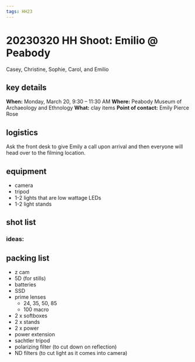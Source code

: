 ```yaml
---
tags: HH23
---
```

# 20230320 HH Shoot: Emilio @ Peabody
Casey, Christine, Sophie, Carol, and Emilio
## key details
**When:** Monday, March 20, 9:30 – 11:30 AM
**Where:** Peabody Museum of Archaeology and Ethnology
**What:** clay items
**Point of contact:** Emily Pierce Rose 

## logistics
Ask the front desk to give Emily a call upon arrival and then everyone will head over to the filming location.

## equipment 
* camera
* tripod
* 1-2 lights that are low wattage LEDs
* 1-2 light stands

## shot list
### ideas:

## packing list
* z cam
* 5D (for stills)
* batteries
* SSD
* prime lenses
    * 24, 35, 50, 85
    * 100 macro
* 2 x softboxes
* 2 x stands
* 2 x power
* power extension
* sachtler tripod
* polarizing filter (to cut down on reflection)
* ND filters (to cut light as it comes into camera)


